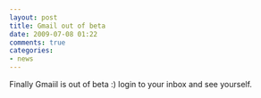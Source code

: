 ```yaml
---
layout: post
title: Gmail out of beta
date: 2009-07-08 01:22
comments: true
categories:
- news
---
```

Finally Gmaiil is out of beta :) login to your inbox and see yourself.
